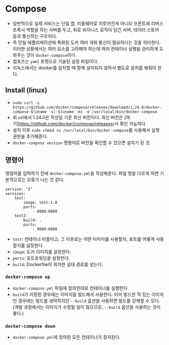 # Compose

- 일반적으로 실제 서비스는 단일 앱, 미들웨어로 이루어진게 아니라 프론트에 리버스프록시 역할을 하는 서버를 두고, 뒤로 비지니스 로직이 담긴 서버, 데이터 스토어 등과 통신하는 구조이다.
- 즉 단일 애플리케이션에 특화된 도커 여러 개와 통신이 필요하다는 것을 의미한다. 이러한 상황에서는 여러 요소를 고려해야 하는데 여러 컨테이너 실행을 관리하게 도와주는 것이 `docker-compose`이다.
- 컴포즈는 `yaml` 포맷으로 기술된 설정 파일이다.
- 리눅스에서는 docker를 설치할 때 함께 설치되지 않아서 별도로 설치를 해줘야 한다.

## Install (linux)

- `sudo curl -L https://github.com/docker/compose/releases/download/1.24.0/docker-compose-$(uname -s)-$(uname -m) -o /usr/local/bin/docker-compose`
- 위 url에서 1.24.0은 작성일 기준 최신 버전이다. 최신 버전은 [여기]https://github.com/docker/compose/releases)서 확인 가능하다
- 설치 이후 `sudo chmod +x /usr/local/bin/docker-compose`를 사용해서 실행 권한을 추가해준다.
- `docker-compose version` 명령어로 버전을 확인할 수 있으면 설치가 된 것.

## 명령어

명령어를 입력하기 전에 `docker-compose.yml`을 작성해준다. 파일 명을 다르게 하면 기본적으로는 오류가 나는 것 같다.

```
version: "3"
services:
    test:
        image: test:1.0
        ports:
            - 8000:8080
    test2:
        build: .
        ports:
            - 9000:8080
```

- `test`: 컨테이너 이름이고, 그 이후로는 어떤 이미지를 사용할지, 포트를 어떻게 사용할지를 설정한다.
- `image`: 도커 이미지를 설정한다.
- `ports`: 포트포워딩을 설정한다.
- `build`: Dockerfile이 위치한 상대 경로를 넣는다.

### `docker-compose up`

- `docker-compose.yml` 파일에 정의한대로 컨테이너를 실행한다.
- `build`가 지정된 경우에는 이미지를 빌드해서 사용한다. 이미 빌드한 적 있는 이미지인 경우에는 빌드를 생략하지만 `--build` 옵션을 사용하면 빌드를 강제할 수 있다. (개발 과정에서는 이미지가 수정될 일이 많으므로, `--build` 옵션을 사용하는 것이 좋다.)

### `docker-compose down`

- `docker-compose.yml`에 정의된 모든 컨테이너가 정지된다.